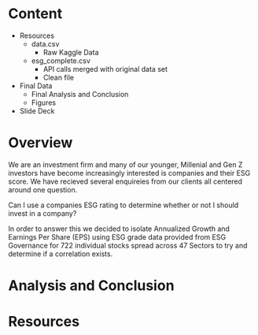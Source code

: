 # Content
* Resources
  * data.csv
    * Raw Kaggle Data
  * esg_complete.csv
    * API calls merged with original data set
    * Clean file
* Final Data
  * Final Analysis and Conclusion
  * Figures 
* Slide Deck

# Overview
We are an investment firm and many of our younger, Millenial and Gen Z investors have become increasingly interested is companies and their ESG score. We have recieved several enquireies from our clients all centered around one question. 

Can I use a companies ESG rating to determine whether or not I should invest in a company?

In order to answer this we decided to isolate Annualized Growth and Earnings Per Share (EPS) using ESG grade data provided from ESG Governance for 722 individual stocks spread across 47 Sectors to try and determine if a correlation exists. 


# Analysis and Conclusion

# Resources
